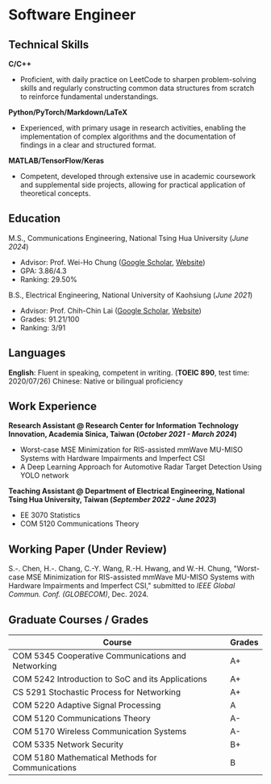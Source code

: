 # **Software Engineer**


## **Technical Skills**
**C/C++**
- Proficient, with daily practice on LeetCode to sharpen problem-solving skills and regularly constructing common data structures from scratch to reinforce fundamental understandings.

**Python/PyTorch/Markdown/LaTeX**
- Experienced, with primary usage in research activities, enabling the implementation of complex algorithms and the documentation of findings in a clear and structured format.

**MATLAB/TensorFlow/Keras**
- Competent, developed through extensive use in academic coursework and supplemental side projects, allowing for practical application of theoretical concepts.


## **Education**
M.S., Communications Engineering, National Tsing Hua University (*June 2024*)
- Advisor: Prof. Wei-Ho Chung ([Google Scholar](https://scholar.google.com/citations?user=5vpmKfkAAAAJ&hl=zh-TW), [Website](https://www.ee.nthu.edu.tw/whchung/index.html))
- GPA: 3.86/4.3
- Ranking: 29.50%

B.S., Electrical Engineering, National University of Kaohsiung (*June 2021*)
- Advisor: Prof. Chih-Chin Lai ([Google Scholar](https://scholar.google.com.tw/citations?hl=zh-TW&user=_ASFBLsAAAAJ), [Website](https://ee.nuk.edu.tw/p/406-1039-53841,r1680.php?Lang=zh-tw))
- Grades: 91.21/100
- Ranking: 3/91 
  


## **Languages**
**English**: Fluent in speaking, competent in writing. (**TOEIC 890**, test time: 2020/07/26)
Chinese: Native or bilingual proficiency


## **Work Experience**
**Research Assistant @ Research Center for Information Technology Innovation, Academia Sinica, Taiwan (*October 2021 - March 2024*)**
- Worst-case MSE Minimization for RIS-assisted mmWave MU-MISO Systems with Hardware Impairments and Imperfect CSI
- A Deep Learning Approach for Automotive Radar Target Detection Using YOLO network

**Teaching Assistant @ Department of Electrical Engineering, National Tsing Hua University, Taiwan (*September 2022 - June 2023*)**
- EE 3070 Statistics 
- COM 5120 Communications Theory 


## **Working Paper (Under Review)**
S.-. Chen, H.-. Chang, C.-Y. Wang, R.-H. Hwang, and W.-H. Chung, "Worst-case MSE Minimization for RIS-assisted mmWave MU-MISO Systems with Hardware Impairments and Imperfect CSI," submitted to *IEEE Global Commun. Conf. (GLOBECOM)*, Dec. 2024.


## **Graduate Courses / Grades**

|  Course |  Grades |
| ------- | ------- |
| COM 5345 Cooperative Communications and Networking    | A+ | 
| COM 5242 Introduction to SoC and its Applications | A+ | 
| CS 5291 Stochastic Process for Networking | A+ | 
| COM 5220 Adaptive Signal Processing | A | 
| COM 5120 Communications Theory | A- | 
| COM 5170 Wireless Communication Systems | A- | 
| COM 5335 Network Security | B+ | 
| COM 5180 Mathematical Methods for Communications | B | 



